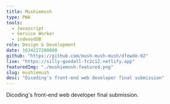 ```yaml
---
title: Mushiemush
type: PWA
tools:
  - Javascript
  - Service Worker
  - indexedDB
role: Design & Development
date: 1634227200000
github: "https://github.com/mush-mush-mush/dfewde-02"
live: "https://silly-goodall-fc2c12.netlify.app"
featuredImg: "./mushiemush-featured.png"
slug: mushiemush
desc: "Dicoding's front-end web developer final submission"
---
```


Dicoding's front-end web developer final submission.
